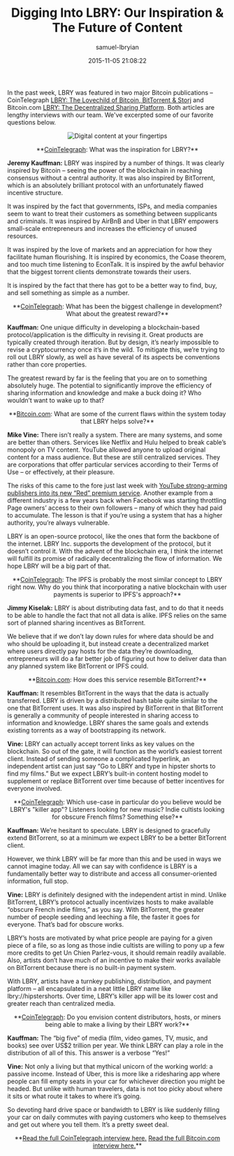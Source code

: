 ﻿---
author: samuel-lbryian
title: 'Digging Into LBRY: Our Inspiration & The Future of Content'
date: '2015-11-05 21:08:22'
---

In the past week, LBRY was featured in two major Bitcoin publications – CoinTelegraph <a href="https://cointelegraph.com/news/115518/lbry-the-lovechild-of-bitcoin-bittorrent-storj" target="_blank">LBRY: The Lovechild of Bitcoin, BitTorrent & Storj</a> and Bitcoin.com <a href="https://news.bitcoin.com/lbry-decentralized-sharing-platform/" target="_blank">LBRY: The Decentralized Sharing Platform</a>. Both articles are lengthy interviews with our team. We've excerpted some of our favorite questions below.

<p style="text-align: center;"><img src="https://i.imgur.com/cVOaKZK.jpg" alt="Digital content at your fingertips"></p>
<p style="text-align: center;">

<p style="text-align: center;">**<a href="https://cointelegraph.com/news/115518/lbry-the-lovechild-of-bitcoin-bittorrent-storj" target="_blank">CoinTelegraph</a>: What was the inspiration for LBRY?**

**Jeremy Kauffman:** LBRY was inspired by a number of things. It was clearly inspired by Bitcoin – seeing the power of the blockchain in reaching consensus without a central authority. It was also inspired by BitTorrent, which is an absolutely brilliant protocol with an unfortunately flawed incentive structure.

It was inspired by the fact that governments, ISPs, and media companies seem to want to treat their customers as something between supplicants and criminals. It was inspired by AirBnB and Uber in that LBRY empowers small-scale entrepreneurs and increases the efficiency of unused resources.

It was inspired by the love of markets and an appreciation for how they facilitate human flourishing. It is inspired by economics, the Coase theorem, and too much time listening to EconTalk. It is inspired by the awful behavior that the biggest torrent clients demonstrate towards their users.

It is inspired by the fact that there has got to be a better way to find, buy, and sell something as simple as a number.

<p style="text-align: center;">**<a href="https://cointelegraph.com/news/115518/lbry-the-lovechild-of-bitcoin-bittorrent-storj" target="_blank">CoinTelegraph</a>: What has been the biggest challenge in development? What about the greatest reward?**

**Kauffman:** One unique difficulty in developing a blockchain-based protocol/application is the difficulty in revising it. Great products are typically created through iteration. But by design, it’s nearly impossible to revise a cryptocurrency once it’s in the wild. To mitigate this, we’re trying to roll out LBRY slowly, as well as have several of its aspects be conventions rather than core properties.

The greatest reward by far is the feeling that you are on to something absolutely huge. The potential to significantly improve the efficiency of sharing information and knowledge and make a buck doing it? Who wouldn’t want to wake up to that?

<p style="text-align: center;">**<a href="https://news.bitcoin.com/lbry-decentralized-sharing-platform/" target="_blank">Bitcoin.com</a>: What are some of the current flaws within the system today that LBRY helps solve?**

**Mike Vine:** There isn’t really a system. There are many systems, and some are better than others. Services like Netflix and Hulu helped to break cable’s monopoly on TV content. YouTube allowed anyone to upload original content for a mass audience. But these are still centralized services. They are corporations that offer particular services according to their Terms of Use – or effectively, at their pleasure.

The risks of this came to the fore just last week with <a href="https://techcrunch.com/2015/10/21/an-offer-creators-cant-refuse/" target="_blank">YouTube strong-arming publishers into its new “Red” premium service</a>. Another example from a different industry is a few years back when Facebook was starting throttling Page owners’ access to their own followers – many of which they had paid to accumulate. The lesson is that if you’re using a system that has a higher authority, you’re always vulnerable.

LBRY is an open-source protocol, like the ones that form the backbone of the internet. LBRY Inc. supports the development of the protocol, but it doesn’t control it. With the advent of the blockchain era, I think the internet will fulfill its promise of radically decentralizing the flow of information. We hope LBRY will be a big part of that.

<p style="text-align: center;">**<a href="https://cointelegraph.com/news/115518/lbry-the-lovechild-of-bitcoin-bittorrent-storj" target="_blank">CoinTelegraph</a>: The IPFS is probably the most similar concept to LBRY right now. Why do you think that incorporating a native blockchain with user payments is superior to IPFS's approach?**

**Jimmy Kiselak:** LBRY is about distributing data fast, and to do that it needs to be able to handle the fact that not all data is alike. IPFS relies on the same sort of planned sharing incentives as BitTorrent.

We believe that if we don’t lay down rules for where data should be and who should be uploading it, but instead create a decentralized market where users directly pay hosts for the data they’re downloading, entrepreneurs will do a far better job of figuring out how to deliver data than any planned system like BitTorrent or IPFS could.

<p style="text-align: center;">**<a href="https://news.bitcoin.com/lbry-decentralized-sharing-platform/" target="_blank">Bitcoin.com</a>: How does this service resemble BitTorrent?**

**Kauffman:** It resembles BitTorrent in the ways that the data is actually transferred. LBRY is driven by a distributed hash table quite similar to the one that BitTorrent uses. It was also inspired by BitTorrent in that BitTorrent is generally a community of people interested in sharing access to information and knowledge. LBRY shares the same goals and extends existing torrents as a way of bootstrapping its network.

**Vine:** LBRY can actually accept torrent links as key values on the blockchain. So out of the gate, it will function as the world’s easiest torrent client. Instead of sending someone a complicated hyperlink, an independent artist can just say “Go to LBRY and type in hipster shorts to find my films.” But we expect LBRY’s built-in content hosting model to supplement or replace BitTorrent over time because of better incentives for everyone involved.

<p style="text-align: center;">**<a href="https://cointelegraph.com/news/115518/lbry-the-lovechild-of-bitcoin-bittorrent-storj" target="_blank">CoinTelegraph</a>: Which use-case in particular do you believe would be LBRY's "killer app"? Listeners looking for new music? Indie cultists looking for obscure French films? Something else?**

**Kauffman:** We’re hesitant to speculate. LBRY is designed to gracefully extend BitTorrent, so at a minimum we expect LBRY to be a better BitTorrent client.

However, we think LBRY will be far more than this and be used in ways we cannot imagine today. All we can say with confidence is LBRY is a fundamentally better way to distribute and access all consumer-oriented information, full stop.

**Vine:** LBRY is definitely designed with the independent artist in mind. Unlike BitTorrent, LBRY’s protocol actually incentivizes hosts to make available “obscure French indie films,” as you say. With BitTorrent, the greater number of people seeding and leeching a file, the faster it goes for everyone. That’s bad for obscure works.

LBRY’s hosts are motivated by what price people are paying for a given piece of a file, so as long as those indie cultists are willing to pony up a few more credits to get Un Chien Parlez-vous, it should remain readily available. Also, artists don’t have much of an incentive to make their works available on BitTorrent because there is no built-in payment system.

With LBRY, artists have a turnkey publishing, distribution, and payment platform – all encapsulated in a neat little LBRY name like lbry://hipstershorts. Over time, LBRY’s killer app will be its lower cost and greater reach than centralized media.

<p style="text-align: center;">**<a href="https://cointelegraph.com/news/115518/lbry-the-lovechild-of-bitcoin-bittorrent-storj" target="_blank">CoinTelegraph</a>: Do you envision content distributors, hosts, or miners being able to make a living by their LBRY work?**

**Kauffman:** The “big five” of media (film, video games, TV, music, and books) see over US$2 trillion per year. We think LBRY can play a role in the distribution of all of this. This answer is a verbose “Yes!”

**Vine:** Not only a living but that mythical unicorn of the working world: a passive income. Instead of Uber, this is more like a ridesharing app where people can fill empty seats in your car for whichever direction you might be headed. But unlike with human travelers, data is not too picky about where it sits or what route it takes to where it’s going.

So devoting hard drive space or bandwidth to LBRY is like suddenly filling your car on daily commutes with paying customers who keep to themselves and get out where you tell them. It’s a pretty sweet deal.

<p style="text-align: center;">**<a href="https://cointelegraph.com/news/115518/lbry-the-lovechild-of-bitcoin-bittorrent-storj" target="_blank">Read the full CoinTelegraph interview here.</a>
<a href="https://news.bitcoin.com/lbry-decentralized-sharing-platform/" target="_blank">Read the full Bitcoin.com interview here.</a>**
